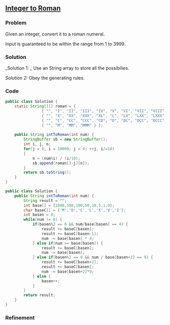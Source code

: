 ## [Integer to Roman](https://oj.leetcode.com/problems/integer-to-roman/)

### Problem

Given an integer, convert it to a roman numeral.

Input is guaranteed to be within the range from 1 to 3999.

### Solution

_Solution 1: _ Use an String array to store all the possibilies.

_Solution 2:_ Obey the generating rules.

### Code

``` java
public class Solution {
    static String[][] roman = {
				{ "", "I", "II", "III", "IV", "V", "VI", "VII", "VIII", "IX" },
				{ "", "X", "XX", "XXX", "XL", "L", "LX", "LXX", "LXXX", "XC" },
				{ "", "C", "CC", "CCC", "CD", "D", "DC", "DCC", "DCCC", "CM" },
				{ "", "M", "MM", "MMM" } };
    
    public String intToRoman(int num) {
        StringBuffer sb = new StringBuffer();
        int i, j, n;
        for(j = 0, i = 10000; j < 4; ++j, i/=10)
        {
            n = (num%i) / (i/10);
            sb.append(roman[3-j][n]);
        }
        return sb.toString();
    }
}
```

``` java
public class Solution {
    public String intToRoman(int num) {
        String result = "";
        int base[] = {1000,500,100,50,10,5,1,0};
        char baseC[] = {'M','D','C','L','X','V','I'};
        int basen = 0;
        while(num != 0) {
            if(basen%2 == 0 && num/base[basen] == 4) {
                result += baseC[basen];
                result += baseC[basen-1];
                num -= base[basen] * 4;
            } else if(num >= base[basen]) {
                result += baseC[basen];
                num -= base[basen];
            } else if(basen%2 == 0 && num / base[basen+2] == 9) {
                result += baseC[basen+2];
                result += baseC[basen];
                num -= base[basen+2]*9;
            } else {
                basen++;
            }
        }
        return result;
    }
}
```

### Refinement